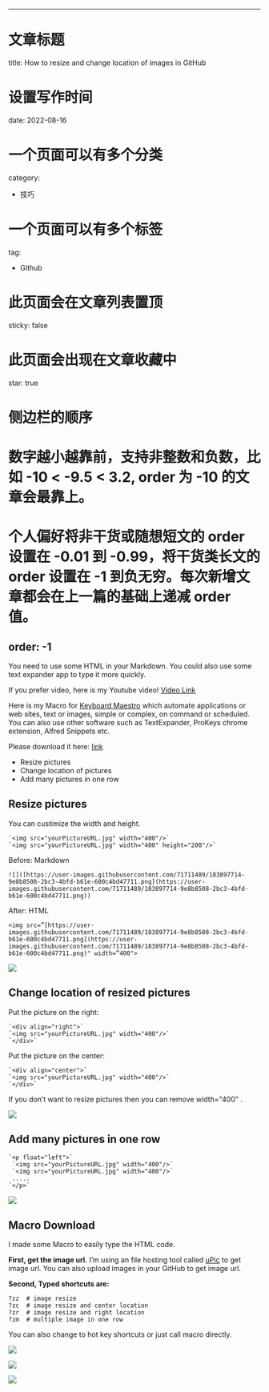 

---
# 文章标题
title: How to resize and change location of images in GitHub
# 设置写作时间
date: 2022-08-16
# 一个页面可以有多个分类
category:
  - 技巧
# 一个页面可以有多个标签
tag:
  - Github
# 此页面会在文章列表置顶
sticky: false
# 此页面会出现在文章收藏中
star: true
# 侧边栏的顺序
# 数字越小越靠前，支持非整数和负数，比如 -10 < -9.5 < 3.2, order 为 -10 的文章会最靠上。
# 个人偏好将非干货或随想短文的 order 设置在 -0.01 到 -0.99，将干货类长文的 order 设置在 -1 到负无穷。每次新增文章都会在上一篇的基础上递减 order 值。
order: -1
---

You need to use some HTML in your Markdown. You could also use some text expander app to type it more quickly.

If you prefer video, here is my Youtube video! [Video Link](https://www.youtube.com/watch?v=8LKybiFA-is)

Here is my Macro for [Keyboard Maestro](https://www.keyboardmaestro.com/main/) which automate applications or web sites, text or images, simple or complex, on command or scheduled. You can also use other software such as TextExpander, ProKeys chrome extension, Alfred Snippets etc.

Please download it here: [link](https://forum.keyboardmaestro.com/t/resize-image-and-change-location-in-github/28632)

* Resize pictures
* Change location of pictures
* Add many pictures in one row

## Resize pictures

You can custimize the width and height.

    `<img src="yourPictureURL.jpg" width="400"/>`
    `<img src="yourPictureURL.jpg" width="400" height="200"/>`

Before: Markdown

    ![]([https://user-images.githubusercontent.com/71711489/183897714-9e8b8508-2bc3-4bfd-b61e-600c4bd47711.png](https://user-images.githubusercontent.com/71711489/183897714-9e8b8508-2bc3-4bfd-b61e-600c4bd47711.png))

After: HTML

    <img src=”[https://user-images.githubusercontent.com/71711489/183897714-9e8b8508-2bc3-4bfd-b61e-600c4bd47711.png](https://user-images.githubusercontent.com/71711489/183897714-9e8b8508-2bc3-4bfd-b61e-600c4bd47711.png)" width=”400">

![](https://cdn-images-1.medium.com/max/2000/1*4G0C2BUOOMRO_CayzpqjvA.png)

## Change location of resized pictures

Put the picture on the right:

    `<div align="right">`
    `<img src="yourPictureURL.jpg" width="400"/>`
    `</div>`

Put the picture on the center:

    `<div align="center">`
    `<img src="yourPictureURL.jpg" width="400"/>`
    `</div>`

If you don’t want to resize pictures then you can remove width="400" .

![](https://cdn-images-1.medium.com/max/2076/1*4Fo9_Js2ZV91cWDCqrOsaw.png)

## Add many pictures in one row

    `<p float="left">`
     `<img src="yourPictureURL.jpg" width="400"/>`
     `<img src="yourPictureURL.jpg" width="400"/>`
     .....
    `</p>`

![](https://cdn-images-1.medium.com/max/2000/1*_DI25TlR2A3aLOb4O5UpEw.png)

## Macro Download

I made some Macro to easily type the HTML code.

**First, get the image url.**
I’m using an file hosting tool called [uPic](https://apps.apple.com/us/app/upic-hosting-tool/id1510718678) to get image url. You can also upload images in your GitHub to get image url.

**Second, Typed shortcuts are:**

    ?zz  # image resize
    ?zc  # image resize and center location
    ?zr  # image resize and right location
    ?zm  # multiple image in one row

You can also change to hot key shortcuts or just call macro directly.

![](https://cdn-images-1.medium.com/max/2000/1*V4MmQDaXqW6wWI3mcRvx8w.png)

![](https://cdn-images-1.medium.com/max/3160/1*WuFAjNBSaPeSNScNInF-hg.png)

![](https://cdn-images-1.medium.com/max/2000/1*fvGFEbZHbIZpi5qoDsrDAA.png)
